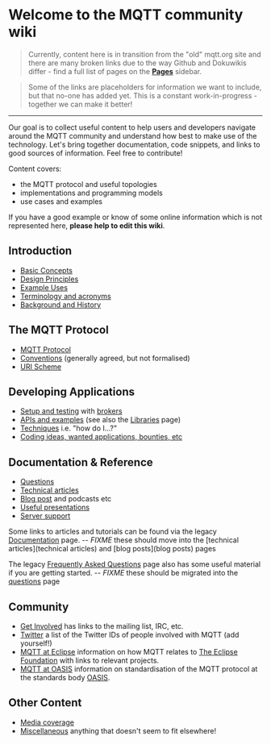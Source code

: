 # Welcome to the MQTT community wiki

> Currently, content here is in transition from the "old" mqtt.org site and there are many broken links due to the way Github and Dokuwikis differ - find a full list of pages on the [**Pages**](https://github.com/mqtt/mqtt.github.io/wiki/_pages) sidebar.

> Some of the links are placeholders for information we want to include, but that no-one has added yet. This is a constant work-in-progress - together we can make it better!
***

Our goal is to collect useful content to help users and developers navigate around the MQTT community and understand how best to make use of the technology. Let's bring together documentation, code snippets, and links to good sources of information. Feel free to contribute!

Content covers:

* the MQTT protocol and useful topologies
* implementations and programming models
* use cases and examples 

If you have a good example or know of some online information which is not represented here, **please help to edit this wiki**. 

## Introduction
* [Basic Concepts](Basic-Concepts)
* [Design Principles](Design-Principles)
* [Example Uses](Example-Uses)
* [Terminology and acronyms](Terms-and-acronyms)
* [Background and History](history)

## The MQTT Protocol
*  [MQTT Protocol](MQTT-Protocol)
*  [Conventions](Conventions) (generally agreed, but not formalised)
*  [URI Scheme](URI-Scheme)

## Developing Applications
*  [Setup and testing](Setup-and-testing) with [brokers](brokers)
*  [APIs and examples](APIs-and-examples) (see also the [Libraries](libraries) page)
*  [Techniques](Techniques) i.e. "how do I...?"
*  [Coding ideas, wanted applications, bounties, etc](coding_bounties)

## Documentation & Reference
*  [Questions](questions)
*  [Technical articles](technical_articles)
*  [Blog post](blog_posts) and podcasts etc
*  [Useful presentations](useful_presentations)
*  [Server support](server-support)

Some links to articles and tutorials can be found via the legacy [Documentation](http://mqtt.org/documentation) page.
-- *FIXME* these should move into the [technical articles](technical articles) and [blog posts](blog posts) pages

The legacy [Frequently Asked Questions](http://mqtt.org/faq) page also has some useful material if you are getting started.
-- *FIXME* these should be migrated into the [questions](questions) page

## Community
*  [Get Involved](http://mqtt.org/get-involved) has links to the mailing list, IRC, etc.
*  [Twitter](Twitter) a list of the Twitter IDs of people involved with MQTT (add yourself!)
*  [MQTT at Eclipse](MQTT-at-Eclipse) information on how MQTT relates to [The Eclipse Foundation](http://www.eclipse.org) with links to relevant projects.
*  [MQTT at OASIS](MQTT-at-OASIS) information on standardisation of the MQTT protocol at the standards body [OASIS](https://www.oasis-open.org/).

## Other Content
*  [Media coverage](Media-coverage)
*  [Miscellaneous](Miscellaneous) anything that doesn't seem to fit elsewhere!